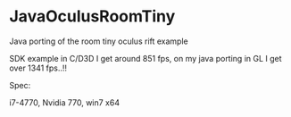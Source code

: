 JavaOculusRoomTiny
==================

Java porting of the room tiny oculus rift example

SDK example in C/D3D I get around 851 fps, on my java porting in GL I get over 1341 fps..!!

Spec:

i7-4770, Nvidia 770, win7 x64
